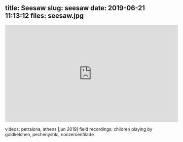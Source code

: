 title: Seesaw
slug: seesaw
date: 2019-06-21 11:13:12
files: seesaw.jpg
---

<div class="embed-responsive embed-responsive-16by9">
    <iframe class="embed-responsive-item" width="560" height="315" sandbox="allow-same-origin allow-scripts" src="https://open.tube/videos/embed/29c71c76-34b5-4cd8-b832-a3a0f6a39b11" frameborder="0" allowfullscreen></iframe>
</div>

<p class="text-muted">
    videos: petralona, athens [jun 2019]
    field recordings: children playing by goldkelchen, pechenyshki, nonzeroenfilade
</p>
